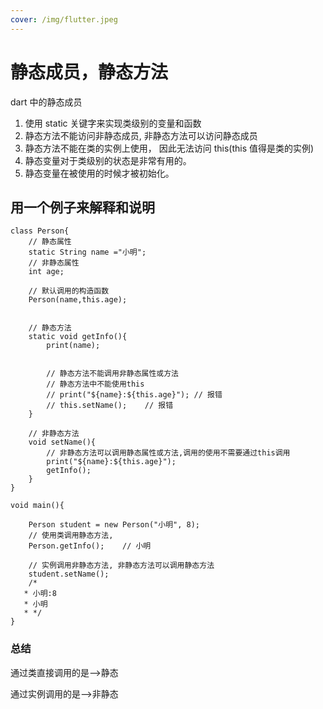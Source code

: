 ```yaml
---
cover: /img/flutter.jpeg
---
```

# 静态成员，静态方法

dart 中的静态成员

1. 使用 static 关键字来实现类级别的变量和函数
2. 静态方法不能访问非静态成员, 非静态方法可以访问静态成员
3. 静态方法不能在类的实例上使用， 因此无法访问 this(this 值得是类的实例)
4. 静态变量对于类级别的状态是非常有用的。
5. 静态变量在被使用的时候才被初始化。




## 用一个例子来解释和说明

```
class Person{
    // 静态属性
    static String name ="小明";
    // 非静态属性
    int age;

    // 默认调用的构造函数
    Person(name,this.age);                 


    // 静态方法
    static void getInfo(){
        print(name);


        // 静态方法不能调用非静态属性或方法
        // 静态方法中不能使用this
        // print("${name}:${this.age}"); // 报错
        // this.setName();    // 报错
    }

    // 非静态方法
    void setName(){
        // 非静态方法可以调用静态属性或方法,调用的使用不需要通过this调用
        print("${name}:${this.age}");
        getInfo();
    }
}

void main(){

    Person student = new Person("小明", 8);
    // 使用类调用静态方法,
    Person.getInfo();    // 小明

    // 实例调用非静态方法, 非静态方法可以调用静态方法
    student.setName();
    /*
   * 小明:8
   * 小明
   * */
}
```
### 总结

 通过类直接调用的是-->静态

 通过实例调用的是-->非静态

 
